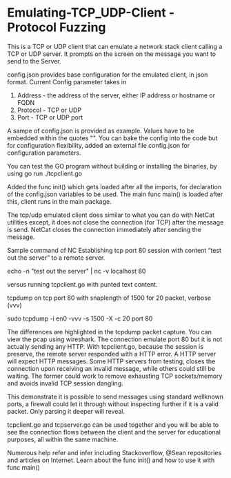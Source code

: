 # Emulating-TCP_UDP-Client - Protocol Fuzzing

This is a TCP or UDP client that can emulate a network stack client calling a TCP or UDP server. It prompts on the screen on the message you want to send to the Server. 

config.json provides base configuration for the emulated client, in json format. Current Config parameter takes in

1. Address - the address of the server, either IP address or hostname or FQDN
2. Protocol - TCP or UDP
3. Port - TCP or UDP port

A sampe of config.json is provided as example. Values have to be embedded within the quotes "". You can bake the config into the code but for configuration flexibility, added an external file config.json for configuration parameters.

You can test the GO program without building or installing the binaries, by using go run ./tcpclient.go

Added the func init() which gets loaded after all the imports, for declaration of the config.json variables to be used. The main func main() is loaded after this, client runs in the main package.

The tcp/udp emulated client does similar to what you can do with NetCat utilities except, it does not close the connection (for TCP) after the message is send. NetCat closes the connection immediately after sending the message.

Sample command of NC
Establishing tcp port 80 session with content “test out the server” to a remote server.

echo -n "test out the server" | nc -v localhost 80

versus running tcpclient.go with punted text content.

tcpdump on tcp port 80 with snaplength of 1500 for 20 packet, verbose (vvv)

sudo tcpdump -i en0 -vvv -s 1500 -X -c 20 port 80

The differences are highlighted in the tcpdump packet capture. You can view the pcap using wireshark. The connection emulate port 80 but it is not actually sending any HTTP. With tcpclient.go, because the session is preserve, the remote server responded with a HTTP error. A HTTP server will expect HTTP messages. Some HTTP servers from testing, closes the connection upon receiving an invalid message, while others could still be waiting. The former could work to remove exhausting TCP sockets/memory and avoids invalid TCP session dangling. 

This demonstrate it is possible to send messages using standard wellknown ports, a firewall could let it through without inspecting further if it is a valid packet. Only parsing it deeper will reveal.

tcpclient.go and tcpserver.go can be used together and you will be able to see the connection flows between the client and the server for educational purposes, all within the same machine.

Numerous help refer and infer including Stackoverflow, @Sean repositories and articles on Internet. Learn about the func init() and how to use it with func main()

